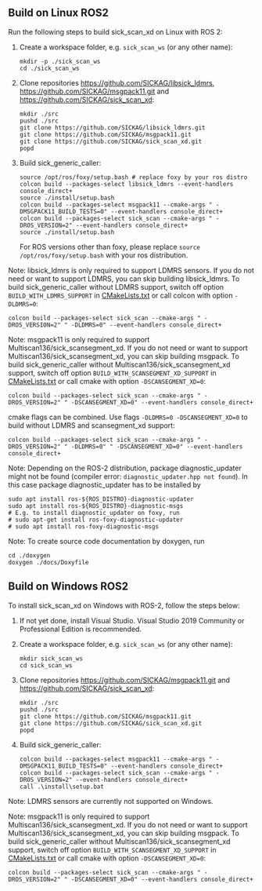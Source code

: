 ## Build on Linux ROS2

Run the following steps to build sick_scan_xd on Linux with ROS 2:

1. Create a workspace folder, e.g. `sick_scan_ws` (or any other name):
   ```
   mkdir -p ./sick_scan_ws
   cd ./sick_scan_ws
   ```

2. Clone repositories https://github.com/SICKAG/libsick_ldmrs, https://github.com/SICKAG/msgpack11.git and https://github.com/SICKAG/sick_scan_xd:
   ```
   mkdir ./src
   pushd ./src
   git clone https://github.com/SICKAG/libsick_ldmrs.git
   git clone https://github.com/SICKAG/msgpack11.git
   git clone https://github.com/SICKAG/sick_scan_xd.git
   popd
   ```

3. Build sick_generic_caller:
   ```
   source /opt/ros/foxy/setup.bash # replace foxy by your ros distro
   colcon build --packages-select libsick_ldmrs --event-handlers console_direct+
   source ./install/setup.bash
   colcon build --packages-select msgpack11 --cmake-args " -DMSGPACK11_BUILD_TESTS=0" --event-handlers console_direct+
   colcon build --packages-select sick_scan --cmake-args " -DROS_VERSION=2" --event-handlers console_direct+
   source ./install/setup.bash
   ```
   For ROS versions other than foxy, please replace `source /opt/ros/foxy/setup.bash` with your ros distribution.

Note: libsick_ldmrs is only required to support LDMRS sensors. If you do not need or want to support LDMRS, you can skip building libsick_ldmrs. To build sick_generic_caller without LDMRS support, switch off option `BUILD_WITH_LDMRS_SUPPORT` in [CMakeLists.txt](./CMakeLists.txt) or call colcon with option `-DLDMRS=0`:
   ```
   colcon build --packages-select sick_scan --cmake-args " -DROS_VERSION=2" " -DLDMRS=0" --event-handlers console_direct+
   ```
Note: msgpack11 is only required to support Multiscan136/sick_scansegment_xd. If you do not need or want to support Multiscan136/sick_scansegment_xd, you can skip building msgpack. To build sick_generic_caller without Multiscan136/sick_scansegment_xd support, switch off option `BUILD_WITH_SCANSEGMENT_XD_SUPPORT` in [CMakeLists.txt](./CMakeLists.txt) or call cmake with option `-DSCANSEGMENT_XD=0`:
   ```
   colcon build --packages-select sick_scan --cmake-args " -DROS_VERSION=2" " -DSCANSEGMENT_XD=0" --event-handlers console_direct+
   ```

cmake flags can be combined. Use flags `-DLDMRS=0 -DSCANSEGMENT_XD=0` to build without LDMRS and scansegment_xd support:
   ```
   colcon build --packages-select sick_scan --cmake-args " -DROS_VERSION=2" " -DLDMRS=0" " -DSCANSEGMENT_XD=0" --event-handlers console_direct+
   ```

Note: Depending on the ROS-2 distribution, package diagnostic_updater might not be found (compiler error: `diagnostic_updater.hpp not found`). In this case package diagnostic_updater has to be installed by
```
sudo apt install ros-${ROS_DISTRO}-diagnostic-updater
sudo apt install ros-${ROS_DISTRO}-diagnostic-msgs
# E.g. to install diagnostic_updater on foxy, run
# sudo apt-get install ros-foxy-diagnostic-updater
# sudo apt install ros-foxy-diagnostic-msgs
```

Note: To create source code documentation by doxygen, run
```
cd ./doxygen
doxygen ./docs/Doxyfile
```

## Build on Windows ROS2

To install sick_scan_xd on Windows with ROS-2, follow the steps below:

1. If not yet done, install Visual Studio. Visual Studio 2019 Community or Professional Edition is recommended.

2. Create a workspace folder, e.g. `sick_scan_ws` (or any other name):
   ```
   mkdir sick_scan_ws
   cd sick_scan_ws
   ```

3. Clone repositories https://github.com/SICKAG/msgpack11.git and https://github.com/SICKAG/sick_scan_xd:
   ```
   mkdir ./src
   pushd ./src
   git clone https://github.com/SICKAG/msgpack11.git
   git clone https://github.com/SICKAG/sick_scan_xd.git
   popd
   ```

4. Build sick_generic_caller:
   ```
   colcon build --packages-select msgpack11 --cmake-args " -DMSGPACK11_BUILD_TESTS=0" --event-handlers console_direct+ 
   colcon build --packages-select sick_scan --cmake-args " -DROS_VERSION=2" --event-handlers console_direct+
   call .\install\setup.bat
   ```

Note: LDMRS sensors are currently not supported on Windows.

Note: msgpack11 is only required to support Multiscan136/sick_scansegment_xd. If you do not need or want to support Multiscan136/sick_scansegment_xd, you can skip building msgpack. To build sick_generic_caller without Multiscan136/sick_scansegment_xd support, switch off option `BUILD_WITH_SCANSEGMENT_XD_SUPPORT` in [CMakeLists.txt](./CMakeLists.txt) or call cmake with option `-DSCANSEGMENT_XD=0`:
   ```
   colcon build --packages-select sick_scan --cmake-args " -DROS_VERSION=2" " -DSCANSEGMENT_XD=0" --event-handlers console_direct+
   ```
